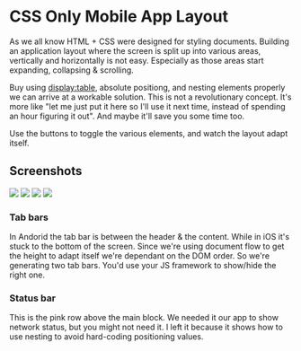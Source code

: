 # CSS Only Mobile App Layout


As we all know HTML + CSS were designed for styling documents. 
Building an application layout where the screen is split up into various areas, vertically and horizontally is not easy. 
Especially as those areas start expanding, collapsing & scrolling.

Buy using [display:table](http://caniuse.com/css-table), absolute positiong, and nesting elements properly we can arrive at a workable solution. 
This is not a revolutionary concept. It's more like "let me just put it here so I'll use it next time, instead of spending an hour figuring it out". 
And maybe it'll save you some time too.

Use the buttons to toggle the various elements, and watch the layout adapt itself.

## Screenshots
<img src="https://cloud.githubusercontent.com/assets/520550/3953780/5e25af76-26ef-11e4-94be-ef329f082f35.png" style="max-width: 320px;">

<img src="https://cloud.githubusercontent.com/assets/520550/3953781/611547c8-26ef-11e4-95fc-c3112b2cf383.png" style="max-height: 320px;">

<img src="https://cloud.githubusercontent.com/assets/520550/3953783/6344f5e8-26ef-11e4-88f9-0635637a6374.png" style="max-width: 360px;">

<img src="https://cloud.githubusercontent.com/assets/520550/3953784/65860496-26ef-11e4-8595-07d05d87ced1.png" style="max-height: 360px;">


### Tab bars

In Andorid the tab bar is between the header & the content. While in iOS it's stuck to the bottom of the screen. Since we're using document flow to get the height to adapt itself we're dependant on the DOM order. So we're generating two tab bars. You'd use your JS framework to show/hide the right one.

### Status bar

This is the pink row above the main block. We needed it our app to show network status, but you might not need it. I left it because it shows how to use nesting to avoid hard-coding positioning values.
